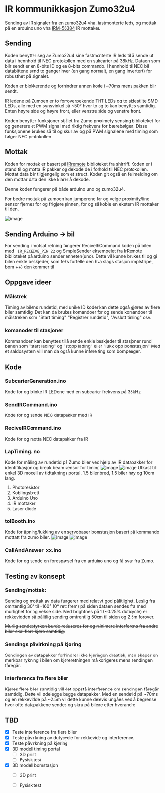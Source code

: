 # IR kommunikkasjon Zumo32u4
Sending av IR signaler fra en zumo32u4 vha. fastmonterte leds, og mottak på en arduino uno vha [IRM-56384](https://datasheet.lcsc.com/lcsc/2201242300_Everlight-Elec-IRM-56384_C72048.pdf) IR mottaker.

## Sending 
Koden benytter seg av Zumo32u4 sine fastmonterte IR leds til å sende ut data i hennhold til NEC protokollen med en subcarier på 38kHz. Dataen som bilr sendt er en 8-bits ID og en 8-bits commando. I hennhold til NEC bil databittene send to ganger hver (en gang normalt, en gang invertert) for robusthet på signalet.

Koden er blokkerende og forhindrer annen kode i ~70ms mens pakken blir sendt.

IR ledene på Zumoen er to forroverpekende THT LEDs og to sidestilte SMD LEDs, alle med en synsvinkel på ~50&deg; hvor to og to kan benyttes samtidig. Enten høyre side og høyre front, eller venstre side og venstre front.

Koden benytter funksjoner stjålet fra Zumo proximety sensing biblioteket for og generere et PWM signal med riktig frekvens for bærebølgen. Disse funksjonene brukes så til og skur av og på PWM signalene med timing som følger NEC protokollen

## Mottak
Koden for mottak er basert på [IRremote](https://github.com/Arduino-IRremote/Arduino-IRremote) biblioteket fra shirriff. Koden er i stand til og motta IR pakker og dekode de i forhold til NEC protokollen. Mottat data blir tilgjengelig som et struct. Koden git også en feilmelding om den mottar data den ikke klarer å dekode.

Denne koden fungerer på både arduino uno og zumo32u4.

For bedre mottak på zumoen kan jumperene for og velge proximity/line sensor fjernes for og frigjøre pinnen, for og så koble en ekstern IR mottaker til den.

![image](bilder/Schematic_ReciveIRCommand.png)


## Sending Arduino -> bil
For sending i motsat retning fungerer ReciveIRCommand koden på bilen med ` IR_RECEIVE_PIN 22` og SimpleSender eksempelet fra IrRemote biblioteket på arduino sender enheten(uno). Dette vil kunne brukes til og gi bilen enkle beskjeder, som feks fortelle den hva slags stasjon (mplstripe, bom ++) den kommer til


## Oppgave ideer
### Målstrek
Timing av bilens rundetid, med unike ID koder kan dette også gjøres av flere biler samtidig. Det kan da brukes komandoer for og sende komandoer til målstreken som "Start timing", "Registrer rundetid", "Avslutt timing" osv.

### komanoder til stasjoner
Kommandoen kan benyttes til å sende enkle beskjeder til stasjoner rund banen som "start lading" og "stopp lading" eller "lukk opp bomstasjon" Med et saldosystem vill man da også kunne inføre ting som bompenger.

## Kode
### SubcarierGeneration.ino
Kode for og blinke IR LEDene med en subcarier frekvens på 38kHz

### SendIRCommand.ino
Kode for og sende NEC datapakker med IR

### ReciveIRCommand.ino
Kode for og motta NEC datapakker fra IR

### LapTiming.ino
Kode for måling av rundetid på Zumo biler ved hjelp av IR datapakker for identifikasjon og break beam sensor for timing
![image](bilder/Schematic_LapTiming.png)
![image](bilder/3Dmodell_LapTiming.png)
Utkast til enkel 3D modell av tidtaknings portal. 1.5 biler bred, 1.5 biler høy og 10cm lang.

1. Photoresistor
2. Koblingsbrett
3. Arduino Uno
4. IR mottaker
5. Laser diode

### tolBooth.ino
Kode for åpning/lukking av en servobaser bomstasjon basert på kommando mottatt fra zumo biler.
![image](bilder/Schematic_TolBooth.png)
![image](bilder/3Dmodell_TolBooth.png)

### CallAndAnswer_xx.ino
Kode for og sende en forespørsel fra en arduino uno og få svar fra Zumo.


## Testing av konsept
### Sending/mottak: 

Sending og mottak av data fungerer med relativt god pålitlighet. Leslig fra omrtentlig 30&deg; til -160&deg; (0&deg; rett frem) på siden dataen sendes fra med murlighet for og vekse side. Med brightnes på 1 (~0.25% duticycle) er rekkevidden på pålitlig sending omtrentlig 50cm til siden og 2.5m forover.

~~Murlig sendestyrken burde reduseres for og minimere interferens fra andre biler skal flere kjøre samtidig.~~

### Sendings påvirkning på kjøring
Sendingen av datapakker forhindrer ikke kjøringen drastisk, men skaper en merkbar rykning i bilen om kjøreretningen må korigeres mens sendingen fåregår.

### Interference fra flere biler
Kjøres flere biler samtidig vill det oppstå interference om sendingen fåregår samtidig. Dette vil ødelegge begge datapakker. Med en sendetid på ~70ms og en rekkevidde på ~2.5m vil dette kunne delevis ungåes ved å begrense hvor ofte datapakkene sendes og skru på bilene etter hverandre


## TBD
- [x] Teste interference fra flere biler
- [x] Teste påvirkning av dutycycle for rekkevide og interference.
- [x] Teste påvirkning på kjøring
- [x] 3D modell timing portal
  - [ ] 3D print
  - [ ] Fysisk test
- [x] 3D modell bomstasjon
  - [ ] 3D print
  - [ ] Fysisk test

